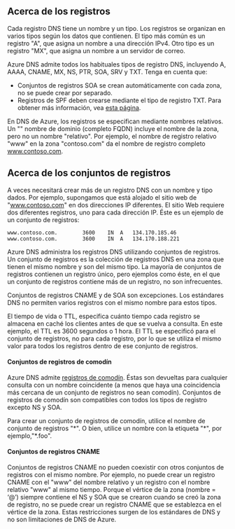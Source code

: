 ## <a name="about-records"></a>Acerca de los registros

Cada registro DNS tiene un nombre y un tipo. Los registros se organizan en varios tipos según los datos que contienen. El tipo más común es un registro "A", que asigna un nombre a una dirección IPv4. Otro tipo es un registro "MX", que asigna un nombre a un servidor de correo.

Azure DNS admite todos los habituales tipos de registro DNS, incluyendo A, AAAA, CNAME, MX, NS, PTR, SOA, SRV y TXT. Tenga en cuenta que:
- Conjuntos de registros SOA se crean automáticamente con cada zona, no se puede crear por separado.
- Registros de SPF deben crearse mediante el tipo de registro TXT. Para obtener más información, vea [esta página](http://tools.ietf.org/html/rfc7208#section-3.1).

En DNS de Azure, los registros se especifican mediante nombres relativos. Un "" nombre de dominio (completo FQDN) incluye el nombre de la zona, pero no un nombre "relativo". Por ejemplo, el nombre de registro relativo "www" en la zona "contoso.com" da el nombre de registro completo www.contoso.com.

## <a name="about-record-sets"></a>Acerca de los conjuntos de registros

A veces necesitará crear más de un registro DNS con un nombre y tipo dados. Por ejemplo, supongamos que está alojado el sitio web de "www.contoso.com" en dos direcciones IP diferentes. El sitio Web requiere dos diferentes registros, uno para cada dirección IP. Éste es un ejemplo de un conjunto de registros:

    www.contoso.com.        3600    IN  A   134.170.185.46
    www.contoso.com.        3600    IN  A   134.170.188.221

Azure DNS administra los registros DNS utilizando conjuntos de registros. Un conjunto de registros es la colección de registros DNS en una zona que tienen el mismo nombre y son del mismo tipo. La mayoría de conjuntos de registros contienen un registro único, pero ejemplos como éste, en el que un conjunto de registros contiene más de un registro, no son infrecuentes.

Conjuntos de registros CNAME y de SOA son excepciones. Los estándares DNS no permiten varios registros con el mismo nombre para estos tipos.

El tiempo de vida o TTL, especifica cuánto tiempo cada registro se almacena en caché los clientes antes de que se vuelva a consulta. En este ejemplo, el TTL es 3600 segundos o 1 hora. El TTL se especificó para el conjunto de registros, no para cada registro, por lo que se utiliza el mismo valor para todos los registros dentro de ese conjunto de registros.

#### <a name="wildcard-record-sets"></a>Conjuntos de registros de comodín

Azure DNS admite [registros de comodín](https://en.wikipedia.org/wiki/Wildcard_DNS_record). Éstas son devueltas para cualquier consulta con un nombre coincidente (a menos que haya una coincidencia más cercana de un conjunto de registros no sean comodín). Conjuntos de registros de comodín son compatibles con todos los tipos de registro excepto NS y SOA.  

Para crear un conjunto de registros de comodín, utilice el nombre de conjunto de registros "\*". O bien, utilice un nombre con la etiqueta "\*", por ejemplo,"\*.foo".

#### <a name="cname-record-sets"></a>Conjuntos de registros CNAME

Conjuntos de registros CNAME no pueden coexistir con otros conjuntos de registros con el mismo nombre. Por ejemplo, no puede crear un registro CNAME con el "www" del nombre relativo y un registro con el nombre relativo "www" al mismo tiempo. Porque el vértice de la zona (nombre = ‘@’) siempre contiene el NS y SOA que se crearon cuando se creó la zona de registro, no se puede crear un registro CNAME que se establezca en el vértice de la zona. Estas restricciones surgen de los estándares de DNS y no son limitaciones de DNS de Azure.

